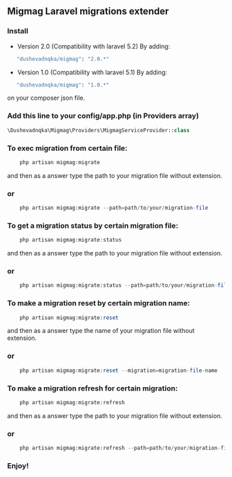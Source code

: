 ## Migmag Laravel migrations extender 

### Install


- Version 2.0 (Compatibility with laravel 5.2)
By adding: 
```sh
   "dushevadnqka/migmag": "2.0.*"
```

- Version 1.0 (Compatibility with laravel 5.1)
By adding: 
```sh
   "dushevadnqka/migmag": "1.0.*"
```

on your composer json file.


### Add this line to your config/app.php (in Providers array)
```php
\Dushevadnqka\Migmag\Providers\MigmagServiceProvider::class
```
### To exec migration from certain file:

```php
    php artisan migmag:migrate
```

and then as a answer type the path to your migration file without extension.

### or

```php
    php artisan migmag:migrate --path=path/to/your/migration-file
```

### To get a migration status by certain migration file:

```php
    php artisan migmag:migrate:status
```
and then as a answer type the path to your migration file without extension.

### or

```php
    php artisan migmag:migrate:status --path=path/to/your/migration-file
```

### To make a migration reset by certain migration name:

```php
    php artisan migmag:migrate:reset
```
and then as a answer type the name of your migration file without extension.

### or

```php
    php artisan migmag:migrate:reset --migration=migration-file-name
```

### To make a migration refresh for certain migration:

```php
    php artisan migmag:migrate:refresh
```
and then as a answer type the path to your migration file without extension.

### or

```php
    php artisan migmag:migrate:refresh --path=path/to/your/migration-file
```

### Enjoy!
